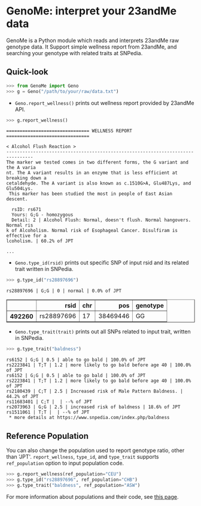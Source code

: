 # GenoMe: interpret your 23andMe data
GenoMe is a Python module which reads and interprets 23andMe raw genotype data. It Support simple wellness report from 23andMe, and searching your genotype with related traits at SNPedia.

## Quick-look
```python
>>> from GenoMe import Geno
>>> g = Geno("/path/to/your/raw/data.txt")
```

- `Geno.report_wellness()` prints out wellness report provided by 23andMe API.

```python
>>> g.report_wellness()
```
```
=============================== WELLNESS REPORT =============================== 

< Alcohol Flush Reaction >
--------------------------------------------------------------------------------
The marker we tested comes in two different forms, the G variant and the A varia
nt. The A variant results in an enzyme that is less efficient at breaking down a
cetaldehyde. The A variant is also known as c.1510G>A, Glu487Lys, and Glu504Lys.
 This marker has been studied the most in people of East Asian descent.

  rsID: rs671
  Yours: G;G - homozygous
  Detail: 2 | Alcohol Flush: Normal, doesn't flush. Normal hangovers. Normal ris
k of Alcoholism. Normal risk of Esophageal Cancer. Disulfiram is effective for a
lcoholism. | 60.2% of JPT

...
```

- `Geno.type_id(rsid)` prints out specific SNP of input rsid and its related trait written in SNPedia.

```python
>>> g.type_id("rs28897696")
```
```
rs28897696 | G;G | 0 | normal | 0.0% of JPT
```
<table border="1">
<thead>
<tr style="text-align: right;">
<th></th>
<th>rsid</th>
<th>chr</th>
<th>pos</th>
<th>genotype</th>
</tr>
</thead>
<tbody>
<tr>
<th>492260</th>
<td>rs28897696</td>
<td>17</td>
<td>38469446</td>
<td>GG</td>
</tr>
</tbody>
</table>

- `Geno.type_trait(trait)` prints out all SNPs related to input trait, written in SNPedia.

```python
>>> g.type_trait("baldness")
```

```
rs6152 | G;G | 0.5 | able to go bald | 100.0% of JPT
rs2223841 | T;T | 1.2 | more likely to go bald before age 40 | 100.0% of JPT
rs6152 | G;G | 0.5 | able to go bald | 100.0% of JPT
rs2223841 | T;T | 1.2 | more likely to go bald before age 40 | 100.0% of JPT
rs2180439 | C;T | 2.5 | Increased risk of Male Pattern Baldness. | 44.2% of JPT
rs11683401 | C;T |  | --% of JPT
rs2073963 | G;G | 2.5 | increased risk of baldness | 18.6% of JPT
rs1511061 | T;T |  | --% of JPT
 * more details at https://www.snpedia.com/index.php/baldness
```


## Reference Population
You can also change the population used to report genotype ratio, other than 'JPT'. `report_wellness`, `type_id`, and `type_trait` supports `ref_population` option to input population code.

```python
>>> g.report_wellness(ref_population="CEU")
>>> g.type_id("rs28897696", ref_population="CHB")
>>> g.type_trait("baldness", ref_population="ASW")
```

For more information about populations and their code, see [this page](http://www.internationalgenome.org/faq/which-populations-are-part-your-study/).